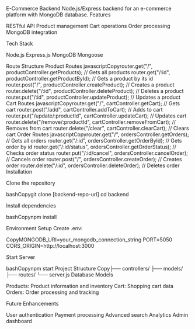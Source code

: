 E-Commerce Backend
Node.js/Express backend for an e-commerce platform with MongoDB database.
Features

RESTful API
Product management
Cart operations
Order processing
MongoDB integration

Tech Stack

Node.js
Express.js
MongoDB
Mongoose

Route Structure
Product Routes
javascriptCopyrouter.get("/", productController.getProducts); // Gets all products
router.get("/:id", productController.getProductById); // Gets a product by its id
router.post("/", productController.createProduct); // Creates a product
router.delete("/:id", productController.deleteProduct); // Deletes a product
router.put("/:id", productController.updateProduct); // Updates a product
Cart Routes
javascriptCopyrouter.get("/", cartController.getCart); // Gets cart
router.post("/add", cartController.addToCart); // Adds to cart
router.put("/update/:productId", cartController.updateCart); // Updates cart
router.delete("/remove/:productId", cartController.removeFromCart); // Removes from cart
router.delete("/clear", cartController.clearCart); // Clears cart
Order Routes
javascriptCopyrouter.get("/", ordersController.getOrders); // Gets all orders
router.get("/:id", ordersController.getOrderById); // Gets order by id
router.get("/:id/status", ordersController.getOrderStatus); // Checks order status
router.put("/:id/cancel", ordersController.cancelOrder); // Cancels order
router.post("/", ordersController.createOrder); // Creates order
router.delete("/:id", ordersController.deleteOrder); // Deletes order
Installation

Clone the repository

bashCopygit clone [backend-repo-url]
cd backend

Install dependencies

bashCopynpm install

Environment Setup
Create .env:

CopyMONGODB_URI=your_mongodb_connection_string
PORT=5050
CORS_ORIGIN=http://localhost:3000

Start Server

bashCopynpm start
Project Structure
Copy├── controllers/
├── models/
├── routes/
└── server.js
Database Models

Products: Product information and inventory
Cart: Shopping cart data
Orders: Order processing and tracking

Future Enhancements

User authentication
Payment processing
Advanced search
Analytics
Admin dashboard
